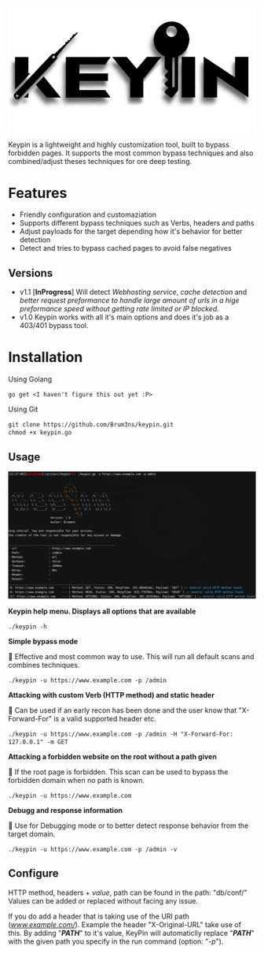 ![GitHub Light](KeypinLogo.png)

Keypin is a lightweight and highly customization tool, built to bypass forbidden pages. It supports the most common bypass techniques and also combined/adjust theses techniques for ore deep testing. 


# Features
* Friendly configuration and customaziation
* Supports different bypass techniques such as Verbs, headers and paths
* Adjust payloads for the target depending how it's behavior for better detection
* Detect and tries to bypass cached pages to avoid false negatives

## Versions

- v1.1 [**InProgress**] Will detect *Webhosting service*, *cache detection* and *better request preformance to handle large amount of urls in a hige preformance speed without getting rate limited or IP blocked.* 
- v1.0 Keypin works with all it's main options and does it's job as a 403/401 bypass tool.

# Installation
Using Golang
```
go get <I haven't figure this out yet :P>

```
Using Git

```
git clone https://github.com/Brum3ns/keypin.git
chmod +x keypin.go
```

## Usage
![GitHub Light](keypin.png)

**Keypin help menu. Displays all options that are available**
```
./keypin -h

```
**Simple bypass mode**

:key: Effective and most common way to use. This will run all default scans and combines techniques.
```
./keypin -u https://www.example.com -p /admin

```

**Attacking with custom Verb (HTTP method) and static header**

:key: Can be used if an early recon has been done and the user know that "X-Forward-For" is a valid supported header etc.
```
./keypin -u https://www.example.com -p /admin -H "X-Forward-For: 127.0.0.1" -m GET

```
**Attacking a forbidden website on the root without a path given**

:key: If the root page is forbidden. This scan can be used to bypass the forbidden domain when no path is known.
```
./keypin -u https://www.example.com
```

**Debugg and response information**

:key: Use for Debugging mode or to better detect response behavior from the target domain.
```
./keypin -u https://www.example.com -p /admin -v

```

## Configure
HTTP method, headers + *value*, path can be found in the path: "db/conf/"
Values can be added or replaced without facing any issue.

If you do add a header that is taking use of the URI path (*www.example.com/<here>*). Example the header "X-Original-URL" take use of this. By adding "*__PATH__*" to it's value, KeyPin will automaticlly replace "*__PATH__*" with the given path you specify in the run command (option: "*-p*").
